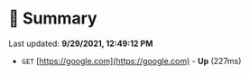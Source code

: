 # 📖 Summary
Last updated: **9/29/2021, 12:49:12 PM**

- `GET` [https://google.com](https://google.com) - **Up** (227ms)
